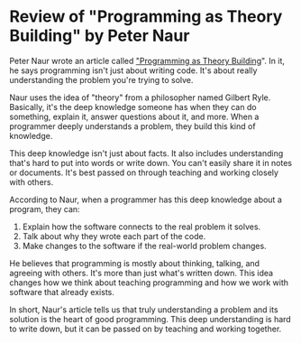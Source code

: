# Review of "Programming as Theory Building" by Peter Naur

Peter Naur wrote an article called
["Programming as Theory Building](https://pages.cs.wisc.edu/~remzi/Naur.pdf)". In it, he says
programming isn't just about writing code. It's about really understanding the problem you're trying
to solve.

Naur uses the idea of "theory" from a philosopher named Gilbert Ryle. Basically, it's the deep
knowledge someone has when they can do something, explain it, answer questions about it, and more.
When a programmer deeply understands a problem, they build this kind of knowledge.

This deep knowledge isn't just about facts. It also includes understanding that's hard to put into
words or write down. You can't easily share it in notes or documents. It's best passed on through
teaching and working closely with others.

According to Naur, when a programmer has this deep knowledge about a program, they can:

1. Explain how the software connects to the real problem it solves.
2. Talk about why they wrote each part of the code.
3. Make changes to the software if the real-world problem changes.

He believes that programming is mostly about thinking, talking, and agreeing with others. It's more
than just what's written down. This idea changes how we think about teaching programming and how we
work with software that already exists.

In short, Naur's article tells us that truly understanding a problem and its solution is the heart
of good programming. This deep understanding is hard to write down, but it can be passed on by
teaching and working together.

<!-- DSG/ChatGPT 7/26/2023 -->
